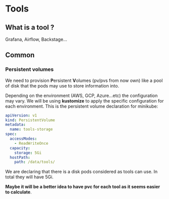 # Tools

## What is a tool ?

Grafana, Airflow, Backstage...

## Common 

### Persistent volumes

We need to provision **P**ersistent **V**olumes (pv/pvs from now own) like a pool of disk that
the pods may use to store information into.

Depending on the environment (AWS, GCP, Azure...etc) the configuration may vary. We will be
using **kustomize** to apply the specific configuration for each environment. This is the
persistent volume declaration for minikube:

```yaml
apiVersion: v1
kind: PersistentVolume
metadata:
  name: tools-storage
spec:
  accessModes:
    - ReadWriteOnce
  capacity:
    storage: 5Gi
  hostPath:
    path: /data/tools/
```

We are declaring that there is a disk pods considered as tools can use. In total they will
have 5Gi. 

**Maybe it will be a better idea to have pvc for each tool as it seems easier to
calculate**.